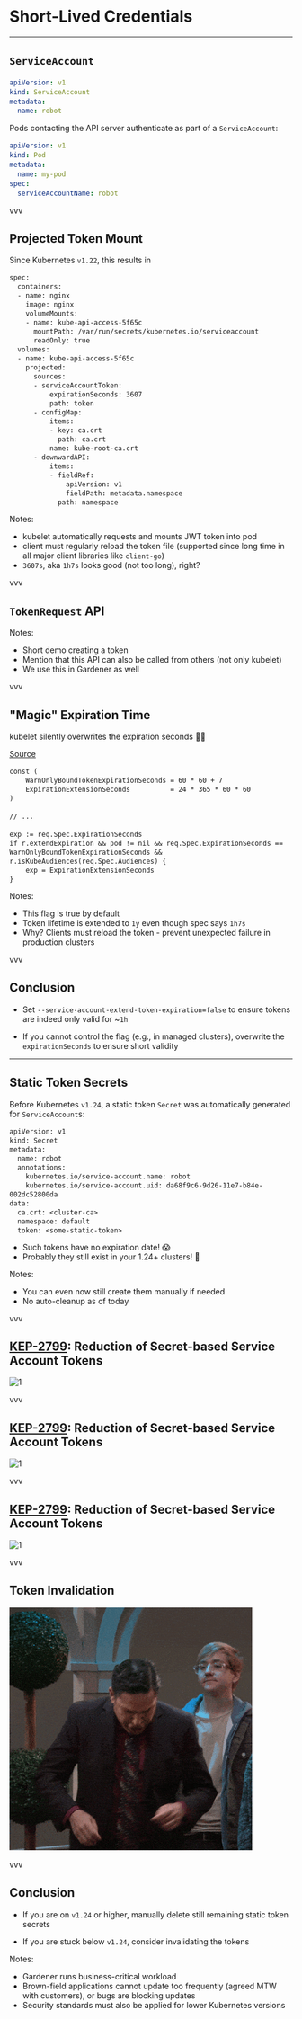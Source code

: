# Short-Lived Credentials

---

## `ServiceAccount`

```yaml
apiVersion: v1
kind: ServiceAccount
metadata:
  name: robot
```

Pods contacting the API server authenticate as part of a `ServiceAccount`:

```yaml
apiVersion: v1
kind: Pod
metadata:
  name: my-pod
spec:
  serviceAccountName: robot
```

vvv

## Projected Token Mount

Since Kubernetes `v1.22`, this results in

```yaml[|9-26|5-8|1-26|14]
spec:
  containers:
  - name: nginx
    image: nginx
    volumeMounts:
    - name: kube-api-access-5f65c
      mountPath: /var/run/secrets/kubernetes.io/serviceaccount
      readOnly: true
  volumes:
  - name: kube-api-access-5f65c
    projected:
      sources:
      - serviceAccountToken:
          expirationSeconds: 3607
          path: token
      - configMap:
          items:
          - key: ca.crt
            path: ca.crt
          name: kube-root-ca.crt
      - downwardAPI:
          items:
          - fieldRef:
              apiVersion: v1
              fieldPath: metadata.namespace
            path: namespace
```

Notes:
- kubelet automatically requests and mounts JWT token into pod
- client must regularly reload the token file (supported since long time in all major client libraries like `client-go`)
- `3607s`, aka `1h7s` looks good (not too long), right?

vvv

## `TokenRequest` API

Notes:
- Short demo creating a token
- Mention that this API can also be called from others (not only kubelet)
- We use this in Gardener as well

vvv

## "Magic" Expiration Time

kubelet silently overwrites the expiration seconds 🥷🏻


[Source](https://github.com/kubernetes/kubernetes/blob/475f9010f5faa7bdd439944a6f5f1ec206297602/pkg/registry/core/serviceaccount/storage/token.go#L177-L180)

```go[|9|3,10]
const (
	WarnOnlyBoundTokenExpirationSeconds = 60 * 60 + 7
	ExpirationExtensionSeconds          = 24 * 365 * 60 * 60
)

// ...

exp := req.Spec.ExpirationSeconds
if r.extendExpiration && pod != nil && req.Spec.ExpirationSeconds == WarnOnlyBoundTokenExpirationSeconds && r.isKubeAudiences(req.Spec.Audiences) {
	exp = ExpirationExtensionSeconds
}
```

Notes:
- This flag is true by default
- Token lifetime is extended to `1y` even though spec says `1h7s`
- Why? Clients must reload the token - prevent unexpected failure in production clusters

vvv

## Conclusion

- Set `--service-account-extend-token-expiration=false` to ensure tokens are indeed only valid for ~`1h`

- If you cannot control the flag (e.g., in managed clusters), overwrite the `expirationSeconds` to ensure short validity

---

## Static Token Secrets

Before Kubernetes `v1.24`, a static token `Secret` was automatically generated for `ServiceAccount`s:

```yaml[|11]
apiVersion: v1
kind: Secret
metadata:
  name: robot
  annotations:
    kubernetes.io/service-account.name: robot
    kubernetes.io/service-account.uid: da68f9c6-9d26-11e7-b84e-002dc52800da
data:
  ca.crt: <cluster-ca>
  namespace: default
  token: <some-static-token>
```

- Such tokens have no expiration date! 😱
- Probably they still exist in your 1.24+ clusters! 👹

Notes:
- You can even now still create them manually if needed
- No auto-cleanup as of today

vvv

## [KEP-2799](https://github.com/kubernetes/enhancements/tree/master/keps/sig-auth/2799-reduction-of-secret-based-service-account-token): Reduction of Secret-based Service Account Tokens

![1](../assets/kep2799-1.png)

vvv

## [KEP-2799](https://github.com/kubernetes/enhancements/tree/master/keps/sig-auth/2799-reduction-of-secret-based-service-account-token): Reduction of Secret-based Service Account Tokens

![1](../assets/kep2799-2.png)

vvv

## [KEP-2799](https://github.com/kubernetes/enhancements/tree/master/keps/sig-auth/2799-reduction-of-secret-based-service-account-token): Reduction of Secret-based Service Account Tokens

![1](../assets/kep2799-3.png)

vvv

## Token Invalidation

![Demo](../assets/demo-time.gif)
<!-- .element: class="r-stretch" -->

vvv

## Conclusion

- If you are on `v1.24` or higher, manually delete still remaining static token secrets

- If you are stuck below `v1.24`, consider invalidating the tokens

Notes:
- Gardener runs business-critical workload
- Brown-field applications cannot update too frequently (agreed MTW with customers), or bugs are blocking updates
- Security standards must also be applied for lower Kubernetes versions
